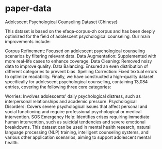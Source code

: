 # paper-data
Adolescent Psychological Counseling Dataset (Chinese)

This dataset is based on the efaqa-corpus-zh corpus and has been deeply optimized for the field of adolescent psychological counseling. Our main improvements include:

Corpus Refinement: Focused on adolescent psychological counseling scenarios by filtering relevant data.
Data Augmentation: Supplemented with more real-life cases to enhance coverage.
Data Cleaning: Removed noisy data to improve quality.
Data Balancing: Ensured an even distribution of different categories to prevent bias.
Spelling Correction: Fixed textual errors to optimize readability.
Finally, we have constructed a high-quality dataset specifically for adolescent psychological counseling, containing 13,084 entries, covering the following three core categories:

Worries: Involves adolescents' daily psychological distress, such as interpersonal relationships and academic pressure.
Psychological Disorders: Covers severe psychological issues that affect personal and social functioning and require professional psychological or medical intervention.
SOS Emergency Help: Identifies crises requiring immediate human intervention, such as suicidal tendencies and severe emotional breakdowns.
This dataset can be used in mental health research, natural language processing (NLP) training, intelligent counseling systems, and various other application scenarios, aiming to support adolescent mental health.
